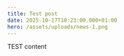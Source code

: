 ```yaml
---
title: Test post
date: 2025-10-17T10:23:00.000+01:00
hero: /assets/uploads/news-1.png
---
```

TEST content
